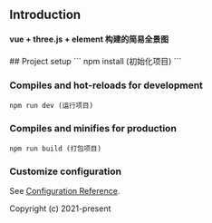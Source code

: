 ## Introduction
<h4>vue + three.js + element 构建的简易全景图</h4>
## Project setup
```
npm install (初始化项目)
```

### Compiles and hot-reloads for development
```
npm run dev (运行项目)
```

### Compiles and minifies for production
```
npm run build (打包项目)
```


### Customize configuration
See [Configuration Reference](https://cli.vuejs.org/config/).

Copyright (c) 2021-present
